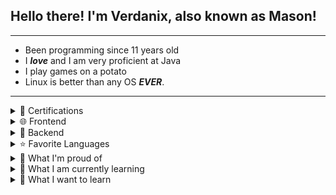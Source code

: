<h2>Hello there! I'm Verdanix, also known as Mason!</h2>
<hr>
<ul>
    <li>Been programming since 11 years old</li>
    <li>I <em><b>love</b></em> and I am very proficient at Java</li>
    <li>I play games on a potato</li>
    <li>Linux is better than any OS <em><strong>EVER</strong></em>.</li>
</ul>
<hr>
<details>
        <summary>📄 Certifications</summary>
        <ul>
            <li>Hyperskill.org Java Core Track</li>
            <li>LPI Linux Essentials</li>
        </ul>
    </details>
<details>
    <summary>🌐 Frontend</summary>
    <img height="20"
        src="https://img.shields.io/badge/html5-%23E34F26.svg?style=flat-square&logo=html5&logoColor=white" alt="HTML">
    <img height="20"
        src="https://img.shields.io/badge/css3-%231572B6.svg?style=flat-square&logo=css3&logoColor=white" alt="CSS">
    <img height="20"
        src="https://img.shields.io/badge/js-%23323330.svg?style=flat-square&logo=javascript&logoColor=%23F7DF1E" alt="Javascript">
</details>
<details>
    <summary>📠 Backend</summary>
    <img src="https://img.shields.io/badge/Spring%20Boot-gray.svg?style=flat-square&logo=springboot&logoColor=green" alt="Spring boot">
</details>
<details>
    <summary>⭐ Favorite Languages</summary>
    <img height="20" src="https://img.shields.io/badge/Java-ED8B00?style=flat-square&logo=openjdk&logoColor=white" alt="Java">
    </details>
<details>
    <summary>🔖 What I'm proud of</summary>
    <ul>
        <li>Learned everything to take the Oracle Java 8 professional exam</li>
        <li>Getting better at Full Stack Development with <img height="12px"
                src="https://www.vectorlogo.zone/logos/springio/springio-icon.svg"> Spring Boot</li>
    </ul>
</details>
<details>
    <summary>📖 What I am currently learning</summary>
    <img height="20"
        src="https://img.shields.io/badge/html5-%23E34F26.svg?style=flat-square&logo=html5&logoColor=white" alt="HTML">
    <img height="20"
        src="https://img.shields.io/badge/css3-%231572B6.svg?style=flat-square&logo=css3&logoColor=white" alt="CSS">
    <img height="20"
        src="https://img.shields.io/badge/js-%23323330.svg?style=flat-square&logo=javascript&logoColor=%23F7DF1E" alt="Javascript">
    <img src="https://img.shields.io/badge/Spring%20Boot-gray.svg?style=flat-square&logo=springboot&logoColor=green" alt="Spring boot">
    <img src="https://img.shields.io/badge/Python-3776AB?style=flat-square&logo=python&logoColor=white" alt="Python">
</details>
<details>
    <summary>📕 What I want to learn</summary>
    <ul>
        <details>
            <summary>💽 Database</summary><img
                src="https://img.shields.io/badge/Firebase-039BE5?style=flat-square&logo=Firebase&logoColor=white" alt="Firebase">
            <img src="https://img.shields.io/badge/MongoDB-4EA94B?style=flat-square&logo=mongodb&logoColor=white" alt="MongoDB">
            <img src="https://img.shields.io/badge/MariaDB-003545?style=flat-square&logo=mariadb&logoColor=white" alt="MariaDB">
        </details>
        <details>
            <summary>📦 Containers</summary>
            <img
                src="https://img.shields.io/badge/kubernetes-%23326ce5.svg?style=flat-square&logo=kubernetes&logoColor=white" alt="Kubernetes">
            <img src="https://img.shields.io/badge/docker-%230db7ed.svg?style=flat-square&logo=docker&logoColor=white" alt="Docker">
        </details>
        <details>
            <summary>💻Terminals</summary>
            <img src="https://img.shields.io/badge/GIT-E44C30?flat-square&logo=git&logoColor=white" alt="Git">
            <img src="https://img.shields.io/badge/GNU%20Bash-4EAA25?style=flat-square&logo=GNU%20Bash&logoColor=white" alt="GNU Bash">
        </details>
        <details>
            <summary>🎛 APIs</summary><img
                src="https://img.shields.io/badge/React-20232A?style=flat-square&style=flat-square&logo=react&logoColor=61DAFB" alt="React.js">
        </details>
        <details>
            <summary>❓ Other</summary>
            <img src="https://img.shields.io/badge/C%2B%2B-00599C?style=flat-square&logo=c%2B%2B&logoColor=white" alt="C++">
            <img src="https://img.shields.io/badge/Ruby-CC342D?style=flat-square&logo=ruby&logoColor=white" alt="Ruby">
            <img src="https://img.shields.io/badge/TypeScript-007ACC?style=flat-square&logo=typescript&logoColor=white" alt="Typescript">
            <img src="https://img.shields.io/badge/Node.js-43853D?style=flat-square&logo=node.js&logoColor=white" alt="Node.js">
        </details>
    </ul>
</details>
